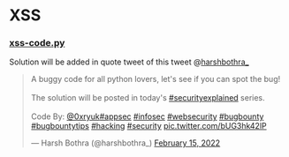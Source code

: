 # XSS
### [xss-code.py](xss-code.py)
Solution will be added in quote tweet of this tweet @[harshbothra_](https://twitter.com/harshbothra_)
<blockquote class="twitter-tweet"><p lang="en" dir="ltr">A buggy code for all python lovers, let&#39;s see if you can spot the bug! <br><br>The solution will be posted in today&#39;s <a href="https://twitter.com/hashtag/securityexplained?src=hash&amp;ref_src=twsrc%5Etfw">#securityexplained</a> series. <br><br>Code By: <a href="https://twitter.com/0xRyuk?ref_src=twsrc%5Etfw">@0xryuk</a><a href="https://twitter.com/hashtag/appsec?src=hash&amp;ref_src=twsrc%5Etfw">#appsec</a> <a href="https://twitter.com/hashtag/infosec?src=hash&amp;ref_src=twsrc%5Etfw">#infosec</a> <a href="https://twitter.com/hashtag/websecurity?src=hash&amp;ref_src=twsrc%5Etfw">#websecurity</a> <a href="https://twitter.com/hashtag/bugbounty?src=hash&amp;ref_src=twsrc%5Etfw">#bugbounty</a> <a href="https://twitter.com/hashtag/bugbountytips?src=hash&amp;ref_src=twsrc%5Etfw">#bugbountytips</a> <a href="https://twitter.com/hashtag/hacking?src=hash&amp;ref_src=twsrc%5Etfw">#hacking</a> <a href="https://twitter.com/hashtag/security?src=hash&amp;ref_src=twsrc%5Etfw">#security</a> <a href="https://t.co/bUG3hk42lP">pic.twitter.com/bUG3hk42lP</a></p>&mdash; Harsh Bothra (@harshbothra_) <a href="https://twitter.com/harshbothra_/status/1493412245404938241?ref_src=twsrc%5Etfw">February 15, 2022</a></blockquote>
